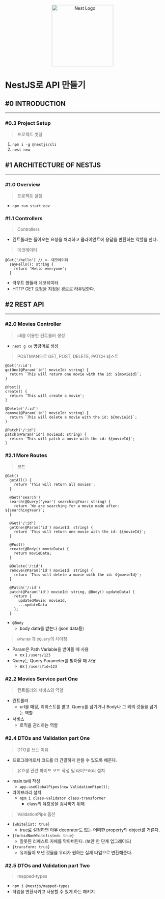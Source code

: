 <p align="center">
  <a href="http://nestjs.com/" target="blank"><img src="https://nestjs.com/img/logo-small.svg" width="200" alt="Nest Logo" /></a>
</p>

[circleci-image]: https://img.shields.io/circleci/build/github/nestjs/nest/master?token=abc123def456
[circleci-url]: https://circleci.com/gh/nestjs/nest

# NestJS로 API 만들기
## #0 INTRODUCTION
------------------
### #0.3 Project Setup

> 프로젝트 셋팅
> 
1. `npm i -g @nestjs/cli`
2. `nest new`
## #1 ARCHITECTURE OF NESTJS
------------------

### #1.0 Overview

> 프로젝트 실행
> 
- `npm run start:dev`

### #1.1 Controllers

> Controllers
> 
- 컨트롤러는 들어오는 요청을 처리하고 클라이언트에 응답을 반환하는 역할을 한다.

> 데코레이터
> 

```tsx
@Get('/hello') // <- 데코레이터
  sayHello(): string {
    return 'Hello everyone';
  }
```

- 라우트 핸들러 데코레이터
- HTTP GET 요청을 지정된 경로로 라우팅한다.

## #2 REST API
------------------

### #2.0 Movies Controller

> cli를 이용한 컨트롤러 생성
> 
- `nest g co` 명령어로 생성

> POSTMAN으로 GET, POST, DELETE, PATCH 테스트
> 

```tsx
@Get('/:id')
getOne(@Param('id') movieId: string) {
  return `This will return one movie with the id: ${movieId}`;
}

@Post()
create() {
  return 'This will create a movie';
}

@Delete('/:id')
remove(@Param('id') movieId: string) {
  return `This will delete a movie with the id: ${movieId}`;
}

@Patch('/:id')
patch(@Param('id') movieId: string) {
  return `This will patch a movie with the id: ${movieId}`;
}
```

### #2.1 More Routes

> 코드
> 

```tsx
@Get()
  getAll() {
    return 'This will return all movies';
  }

  @Get('search')
  search(@Query('year') searchingYear: string) {
    return `We are searching for a movie made after: ${searchingYear}`;
  }

  @Get('/:id')
  getOne(@Param('id') movieId: string) {
    return `This will return one movie with the id: ${movieId}`;
  }

  @Post()
  create(@Body() movieData) {
    return movieData;
  }

  @Delete('/:id')
  remove(@Param('id') movieId: string) {
    return `This will delete a movie with the id: ${movieId}`;
  }

  @Patch('/:id')
  patch(@Param('id') movieId: string, @Body() updateData) {
    return {
      updatedMovie: movieId,
      ...updateData
    };
  }
```

- `@Body`
    - body data를 받는다 (json data등)

> `@Param` 과 `@Query`의 차이점
> 
- Param은 Path Variable을 받아올 때 사용
    - ex ) `/users/123`
- Query는 Query Parameter를 받아올 때 사용
    - ex ) `/users?id=123`

### #2.2 Movies Service part One

> 컨트롤러와 서비스의 역할
> 
- 컨트롤러
    - url을 매핑, 리퀘스트를 받고, Query를 넘기거나 Body나 그 외의 것들을 넘기는 역할
- 서비스
    - 로직을 관리하는 역할

### #2.4 DTOs and Validation part One

> DTO를 쓰는 이유
> 
- 프로그래머로서 코드를 더 간결하게 만들 수 있도록 해준다.

> 유효성 관련 파이프 코드 작성 및 라이브러리 설치
> 
- main.ts에 작성
    - `app.useGlobalPipes(new ValidationPipe());`
- 라이브러리 설치
    - `npm i class-validator class-transformer`
        - class의 유효성을 검사하기 위해

> ValidationPipe 옵션
> 
- `{whitelist: true}`
    - true로 설정하면 아무 decorator도 없는 어떠한 property의 object를 거른다.
- `{forbidNonWhitelisted: true}`
    - 잘못된 리퀘스트 자체를 막아버린다. (보안 한 단계 업그레이드)
- `{transform: true}`
    - 유저들이 보낸 것들을 우리가 원하는 실제 타입으로 변환해준다.

### #2.5 DTOs and Validation part Two

> mapped-types
> 
- `npm i @nestjs/mapped-types`
- 타입을 변환시키고 사용할 수 있게 하는 패키지




